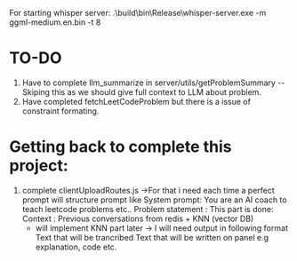 For starting whisper server: .\build\bin\Release\whisper-server.exe -m ggml-medium.en.bin -t 8    

# TO-DO
1. Have to complete llm_summarize in server/utils/getProblemSummary 
    -- Skiping this as we should give full context to LLM about problem.
2. Have completed fetchLeetCodeProblem but there is a issue of constraint formating.

# Getting back to complete this project:
1. complete clientUploadRoutes.js
->For that i need each time a perfect prompt will structure prompt like
    System prompt: You are an AI coach to teach leetcode problems etc..
    Problem statement : This part is done:
    Context : Previous conversations from redis + KNN (vector DB) 
    * will implement KNN part later
-> I will need output in following format
    Text that will be trancribed
    Text that will be written on panel e.g explanation, code etc.
    
